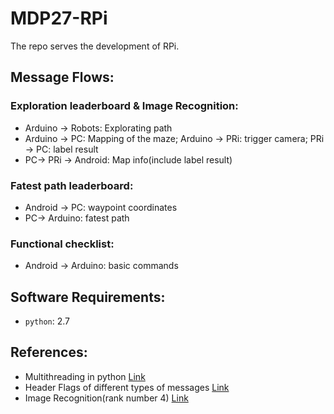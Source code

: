 # MDP27-RPi
 The repo serves the development of RPi.
 
 ## Message Flows:
 ###  Exploration leaderboard & Image Recognition:
 * Arduino -> Robots: Explorating path
 * Arduino -> PC: Mapping of the maze; Arduino -> PRi: trigger camera; PRi -> PC: label result
 * PC-> PRi -> Android: Map info(include label result)
 ### Fatest path leaderboard:
 * Android -> PC: waypoint coordinates
 * PC-> Arduino: fatest path
### Functional checklist:
* Android -> Arduino: basic commands

 ## Software Requirements:
 * `python`: 2.7

## References:
* Multithreading in python [Link](https://github.com/HarveyLeo/cz3004-mdp-grp2/tree/master/Raspberry%20Pi)
* Header Flags of different types of messages [Link](https://github.com/rohitsm/ntu.sce.mdp.2)
* Image Recognition(rank number 4) [Link](https://github.com/jiachin1995/CZ3004)

